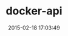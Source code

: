 ---
layout: post
title:  "docker-api"
repo:   "swipely/docker-api"
date:   2015-02-18 17:03:49
gemurl: https://github.com/swipely/docker-api
---